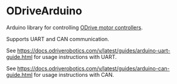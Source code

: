 # ODriveArduino
Arduino library for controlling [ODrive motor controllers](https://odriverobotics.com/).

Supports UART and CAN communication.

See https://docs.odriverobotics.com/v/latest/guides/arduino-uart-guide.html for usage instructions with UART.

See https://docs.odriverobotics.com/v/latest/guides/arduino-can-guide.html for usage instructions with CAN.
